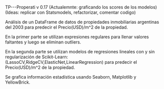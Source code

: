  TP---Properati v 0.17 (Actualemnte: graficando los scores de los modelos)(Ideas: replicar con Statsmodels, refactorizar, comentar codigo)

 Análisis de un DataFrame de datos de propiedades inmobiliarias argentinas del 2003 para predecir el Precio(USD)/m^2 de la propiedad.
 
 En la primer parte se utilizan expresiones regulares para llenar valores faltantes y luego se eliminan outliers. 

 En la segunda parte se utilizan modelos de regresiones lineales con y sin regularización de Scikit-Learn: (LassoCV,RidgeCV,ElasticNet,LinearRegression) para predecir el Precio(USD)/m^2 de la propiedad.
 
 Se grafica información estadística usando Seaborn, Matplotlib y YellowBrick.

